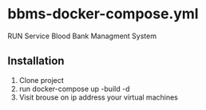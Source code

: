 # bbms-docker-compose.yml 
RUN Service Blood Bank Managment System
## Installation
1. Clone project
2. run docker-compose up -build -d
3. Visit brouse on ip address your virtual machines
